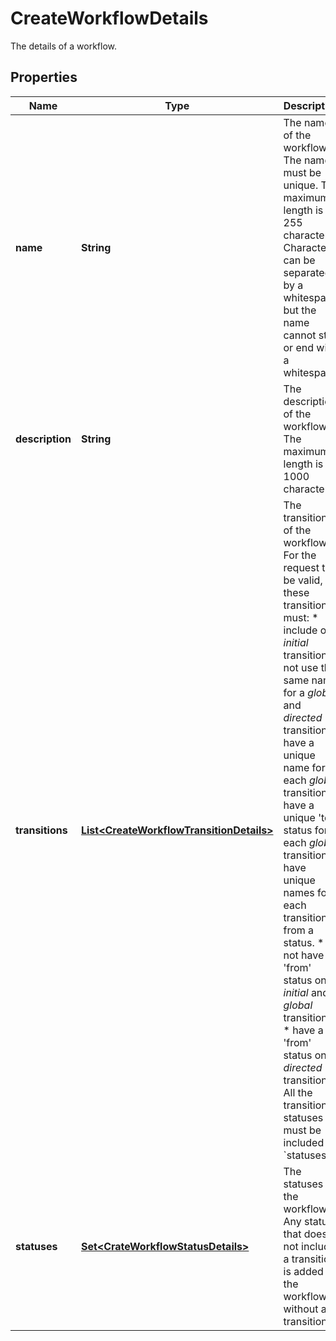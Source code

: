 

# CreateWorkflowDetails

The details of a workflow.

## Properties

Name | Type | Description | Notes
------------ | ------------- | ------------- | -------------
**name** | **String** | The name of the workflow. The name must be unique. The maximum length is 255 characters. Characters can be separated by a whitespace but the name cannot start or end with a whitespace. | 
**description** | **String** | The description of the workflow. The maximum length is 1000 characters. |  [optional]
**transitions** | [**List&lt;CreateWorkflowTransitionDetails&gt;**](CreateWorkflowTransitionDetails.md) | The transitions of the workflow. For the request to be valid, these transitions must:   *  include one *initial* transition.  *  not use the same name for a *global* and *directed* transition.  *  have a unique name for each *global* transition.  *  have a unique &#39;to&#39; status for each *global* transition.  *  have unique names for each transition from a status.  *  not have a &#39;from&#39; status on *initial* and *global* transitions.  *  have a &#39;from&#39; status on *directed* transitions.  All the transition statuses must be included in &#x60;statuses&#x60;. | 
**statuses** | [**Set&lt;CrateWorkflowStatusDetails&gt;**](CrateWorkflowStatusDetails.md) | The statuses of the workflow. Any status that does not include a transition is added to the workflow without a transition. | 



